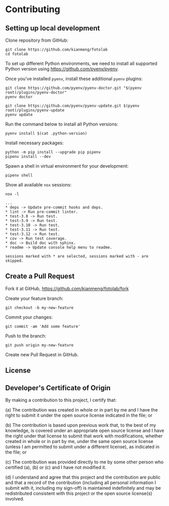 # Contributing

## Setting up local development

Clone repository from GitHub:

```console
git clone https://github.com/kianmeng/fotolab
cd fotolab
```

To set up different Python environments, we need to install all supported
Python version using <https://github.com/pyenv/pyenv>.

Once you've installed `pyenv`, install these additional `pyenv` plugins:

```console
git clone https://github.com/pyenv/pyenv-doctor.git "$(pyenv root)/plugins/pyenv-doctor"
pyenv doctor

git clone https://github.com/pyenv/pyenv-update.git $(pyenv root)/plugins/pyenv-update
pyenv update
```

Run the command below to install all Python versions:

```console
pyenv install $(cat .python-version)
```

Install necessary packages:

```console
python -m pip install --upgrade pip pipenv
pipenv install --dev
```

Spawn a shell in virtual environment for your development:

```console
pipenv shell
```

Show all available `nox` sessions:

```console
nox -l
```

```console
...
* deps -> Update pre-commit hooks and deps.
* lint -> Run pre-commit linter.
* test-3.8 -> Run test.
* test-3.9 -> Run test.
* test-3.10 -> Run test.
* test-3.11 -> Run test.
* test-3.12 -> Run test.
* cov -> Run test coverage.
* doc -> Build doc with sphinx.
* readme -> Update console help menu to readme.

sessions marked with * are selected, sessions marked with - are skipped.
```

## Create a Pull Request

Fork it at GitHub, <https://github.com/kianmeng/fotolab/fork>

Create your feature branch:

```console
git checkout -b my-new-feature
```

Commit your changes:

```console
git commit -am 'Add some feature'
```

Push to the branch:

```console
git push origin my-new-feature
```

Create new Pull Request in GitHub.

## License

## Developer's Certificate of Origin

By making a contribution to this project, I certify that:

(a) The contribution was created in whole or in part by me and I have the right
to submit it under the open source license indicated in the file; or

(b) The contribution is based upon previous work that, to the best of my
knowledge, is covered under an appropriate open source license and I have the
right under that license to submit that work with modifications, whether
created in whole or in part by me, under the same open source license (unless I
am permitted to submit under a different license), as indicated in the file; or

(c) The contribution was provided directly to me by some other person who
certified (a), (b) or (c) and I have not modified it.

(d) I understand and agree that this project and the contribution are public
and that a record of the contribution (including all personal information I
submit with it, including my sign-off) is maintained indefinitely and may be
redistributed consistent with this project or the open source license(s)
involved.
